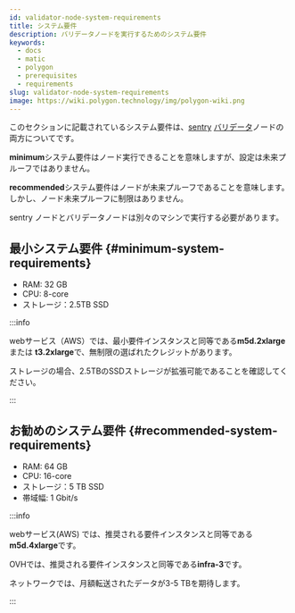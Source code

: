 ```yaml
---
id: validator-node-system-requirements
title: システム要件
description: バリデータノードを実行するためのシステム要件
keywords:
  - docs
  - matic
  - polygon
  - prerequisites
  - requirements
slug: validator-node-system-requirements
image: https://wiki.polygon.technology/img/polygon-wiki.png
---
```


このセクションに記載されているシステム要件は、[sentry](/docs/maintain/glossary.md#sentry) [バリデータ](/docs/maintain/glossary.md#validator)ノードの両方についてです。

**minimum**システム要件はノード実行できることを意味しますが、設定は未来プルーフではありません。

**recommended**システム要件はノードが未来プルーフであることを意味します。しかし、ノード未来プルーフに制限はありません。

sentry ノードとバリデータノードは別々のマシンで実行する必要があります。

## 最小システム要件 {#minimum-system-requirements}

* RAM: 32 GB
* CPU: 8-core
* ストレージ：2.5TB SSD

:::info

webサービス（AWS）では、最小要件インスタンスと同等である**m5d.2xlarge** または **t3.2xlarge**で、無制限の選ばれたクレジットがあります。

ストレージの場合、2.5TBのSSDストレージが拡張可能であることを確認してください。

:::

## お勧めのシステム要件 {#recommended-system-requirements}

* RAM: 64 GB
* CPU: 16-core
* ストレージ：5 TB SSD
* 帯域幅: 1 Gbit/s

:::info

webサービス(AWS) では、推奨される要件インスタンスと同等である **m5d.4xlarge**です。

OVHでは、推奨される要件インスタンスと同等である**infra-3**です。

ネットワークでは、月額転送されたデータが3-5 TBを期待します。

:::
